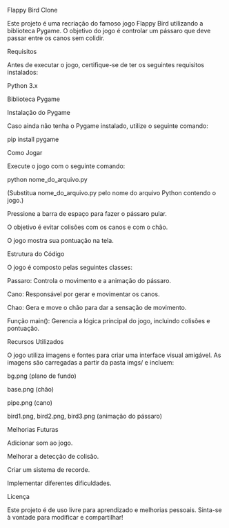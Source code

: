 Flappy Bird Clone

Este projeto é uma recriação do famoso jogo Flappy Bird utilizando a biblioteca Pygame. O objetivo do jogo é controlar um pássaro que deve passar entre os canos sem colidir.

Requisitos

Antes de executar o jogo, certifique-se de ter os seguintes requisitos instalados:

Python 3.x

Biblioteca Pygame

Instalação do Pygame

Caso ainda não tenha o Pygame instalado, utilize o seguinte comando:

pip install pygame

Como Jogar

Execute o jogo com o seguinte comando:

python nome_do_arquivo.py

(Substitua nome_do_arquivo.py pelo nome do arquivo Python contendo o jogo.)

Pressione a barra de espaço para fazer o pássaro pular.

O objetivo é evitar colisões com os canos e com o chão.

O jogo mostra sua pontuação na tela.

Estrutura do Código

O jogo é composto pelas seguintes classes:

Passaro: Controla o movimento e a animação do pássaro.

Cano: Responsável por gerar e movimentar os canos.

Chao: Gera e move o chão para dar a sensação de movimento.

Função main(): Gerencia a lógica principal do jogo, incluindo colisões e pontuação.

Recursos Utilizados

O jogo utiliza imagens e fontes para criar uma interface visual amigável. As imagens são carregadas a partir da pasta imgs/ e incluem:

bg.png (plano de fundo)

base.png (chão)

pipe.png (cano)

bird1.png, bird2.png, bird3.png (animação do pássaro)

Melhorias Futuras

Adicionar som ao jogo.

Melhorar a detecção de colisão.

Criar um sistema de recorde.

Implementar diferentes dificuldades.

Licença

Este projeto é de uso livre para aprendizado e melhorias pessoais. Sinta-se à vontade para modificar e compartilhar!
